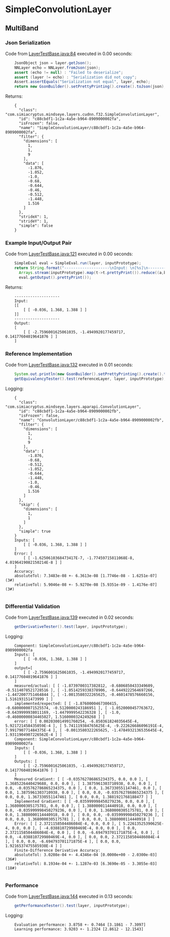 # SimpleConvolutionLayer
## MultiBand
### Json Serialization
Code from [LayerTestBase.java:84](../../../../../../../../../../MindsEye/src/test/java/com/simiacryptus/mindseye/layers/LayerTestBase.java#L84) executed in 0.00 seconds: 
```java
    JsonObject json = layer.getJson();
    NNLayer echo = NNLayer.fromJson(json);
    assert (echo != null) : "Failed to deserialize";
    assert (layer != echo) : "Serialization did not copy";
    Assert.assertEquals("Serialization not equal", layer, echo);
    return new GsonBuilder().setPrettyPrinting().create().toJson(json);
```

Returns: 

```
    {
      "class": "com.simiacryptus.mindseye.layers.cudnn.f32.SimpleConvolutionLayer",
      "id": "c88cbdf1-1c2a-4a5e-b964-8909000002fa",
      "isFrozen": false,
      "name": "SimpleConvolutionLayer/c88cbdf1-1c2a-4a5e-b964-8909000002fa",
      "filter": {
        "dimensions": [
          1,
          1,
          9
        ],
        "data": [
          -1.876,
          -1.052,
          -1.0,
          -0.68,
          -0.644,
          -0.46,
          -0.512,
          -1.448,
          1.516
        ]
      },
      "strideX": 1,
      "strideY": 1,
      "simple": false
    }
```



### Example Input/Output Pair
Code from [LayerTestBase.java:121](../../../../../../../../../../MindsEye/src/test/java/com/simiacryptus/mindseye/layers/LayerTestBase.java#L121) executed in 0.00 seconds: 
```java
    SimpleEval eval = SimpleEval.run(layer, inputPrototype);
    return String.format("--------------------\nInput: \n[%s]\n--------------------\nOutput: \n%s",
      Arrays.stream(inputPrototype).map(t->t.prettyPrint()).reduce((a,b)->a+",\n"+b).get(),
      eval.getOutput().prettyPrint());
```

Returns: 

```
    --------------------
    Input: 
    [[
    	[ [ -0.036, 1.368, 1.388 ] ]
    ]]
    --------------------
    Output: 
    [
    	[ [ -2.7596001625061035, -1.4949920177459717, 0.14177604019641876 ] ]
    ]
```



### Reference Implementation
Code from [LayerTestBase.java:132](../../../../../../../../../../MindsEye/src/test/java/com/simiacryptus/mindseye/layers/LayerTestBase.java#L132) executed in 0.01 seconds: 
```java
    System.out.println(new GsonBuilder().setPrettyPrinting().create().toJson(referenceLayer.getJson()));
    getEquivalencyTester().test(referenceLayer, layer, inputPrototype);
```
Logging: 
```
    {
      "class": "com.simiacryptus.mindseye.layers.aparapi.ConvolutionLayer",
      "id": "c88cbdf1-1c2a-4a5e-b964-8909000002fb",
      "isFrozen": false,
      "name": "ConvolutionLayer/c88cbdf1-1c2a-4a5e-b964-8909000002fb",
      "filter": {
        "dimensions": [
          1,
          1,
          9
        ],
        "data": [
          -1.876,
          -0.68,
          -0.512,
          -1.052,
          -0.644,
          -1.448,
          -1.0,
          -0.46,
          1.516
        ]
      },
      "skip": {
        "dimensions": [
          1,
          1
        ]
      },
      "simple": true
    }
    Inputs: [
    	[ [ -0.036, 1.368, 1.388 ] ]
    ]
    Error: [
    	[ [ -1.6250610368473417E-7, -1.77459715811068E-8, 4.0196419082150214E-8 ] ]
    ]
    Accuracy:
    absoluteTol: 7.3483e-08 +- 6.3613e-08 [1.7746e-08 - 1.6251e-07] (3#)
    relativeTol: 5.9046e-08 +- 5.9270e-08 [5.9351e-09 - 1.4176e-07] (3#)
    
```

### Differential Validation
Code from [LayerTestBase.java:139](../../../../../../../../../../MindsEye/src/test/java/com/simiacryptus/mindseye/layers/LayerTestBase.java#L139) executed in 0.02 seconds: 
```java
    getDerivativeTester().test(layer, inputPrototype);
```
Logging: 
```
    Component: SimpleConvolutionLayer/c88cbdf1-1c2a-4a5e-b964-8909000002fa
    Inputs: [
    	[ [ -0.036, 1.368, 1.388 ] ]
    ]
    output=[
    	[ [ -2.7596001625061035, -1.4949920177459717, 0.14177604019641876 ] ]
    ]
    measured/actual: [ [ -1.8739700317382812, -0.6806850433349609, -0.5114078521728516 ], [ -1.0514259338378906, -0.6449222564697266, -1.4472007751464844 ], [ -1.0013580322265625, -0.4601478576660156, 1.516193151473999 ] ]
    implemented/expected: [ [ -1.8760000467300415, -0.6800000071525574, -0.5120000243186951 ], [ -1.0520000457763672, -0.6439999938011169, -1.4479999542236328 ], [ -1.0, -0.46000000834465027, 1.5160000324249268 ] ]
    error: [ [ 0.002030014991760254, -6.850361824035645E-4, 5.921721458435059E-4 ], [ 5.741119384765625E-4, -9.222626686096191E-4, 7.991790771484375E-4 ], [ -0.0013580322265625, -1.4784932136535645E-4, 1.9311904907226562E-4 ] ]
    Component: SimpleConvolutionLayer/c88cbdf1-1c2a-4a5e-b964-8909000002fa
    Inputs: [
    	[ [ -0.036, 1.368, 1.388 ] ]
    ]
    Outputs: [
    	[ [ -2.7596001625061035, -1.4949920177459717, 0.14177604019641876 ] ]
    ]
    Measured Gradient: [ [ -0.035762786865234375, 0.0, 0.0 ], [ 1.3685226440429688, 0.0, 0.0 ], [ 1.3875961303710938, 0.0, 0.0 ], [ 0.0, -0.035762786865234375, 0.0 ], [ 0.0, 1.367330551147461, 0.0 ], [ 0.0, 1.3875961303710938, 0.0 ], [ 0.0, 0.0, -0.035762786865234375 ], [ 0.0, 0.0, 1.367330551147461 ], [ 0.0, 0.0, 1.3881921768188477 ] ]
    Implemented Gradient: [ [ -0.035999998450279236, 0.0, 0.0 ], [ 1.3680000305175781, 0.0, 0.0 ], [ 1.3880000114440918, 0.0, 0.0 ], [ 0.0, -0.035999998450279236, 0.0 ], [ 0.0, 1.3680000305175781, 0.0 ], [ 0.0, 1.3880000114440918, 0.0 ], [ 0.0, 0.0, -0.035999998450279236 ], [ 0.0, 0.0, 1.3680000305175781 ], [ 0.0, 0.0, 1.3880000114440918 ] ]
    Error: [ [ 2.3721158504486084E-4, 0.0, 0.0 ], [ 5.22613525390625E-4, 0.0, 0.0 ], [ -4.038810729980469E-4, 0.0, 0.0 ], [ 0.0, 2.3721158504486084E-4, 0.0 ], [ 0.0, -6.694793701171875E-4, 0.0 ], [ 0.0, -4.038810729980469E-4, 0.0 ], [ 0.0, 0.0, 2.3721158504486084E-4 ], [ 0.0, 0.0, -6.694793701171875E-4 ], [ 0.0, 0.0, 1.9216537475585938E-4 ] ]
    Finite-Difference Derivative Accuracy:
    absoluteTol: 3.0208e-04 +- 4.4346e-04 [0.0000e+00 - 2.0300e-03] (36#)
    relativeTol: 8.1934e-04 +- 1.1287e-03 [6.3690e-05 - 3.3055e-03] (18#)
    
```

### Performance
Code from [LayerTestBase.java:144](../../../../../../../../../../MindsEye/src/test/java/com/simiacryptus/mindseye/layers/LayerTestBase.java#L144) executed in 0.13 seconds: 
```java
    getPerformanceTester().test(layer, inputPrototype);
```
Logging: 
```
    Evaluation performance: 3.8758 +- 0.7464 [3.1861 - 7.3097]
    Learning performance: 3.9203 +- 1.2324 [2.8612 - 12.1543]
    
```

